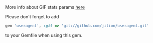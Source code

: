 More info about GIF stats params [here](https://docs.jime.com/SV-Live-Stats)

Please don't forget to add

``` ruby
gem 'useragent', :git => 'git://github.com/jilion/useragent.git'
```

to your Gemfile when using this gem.